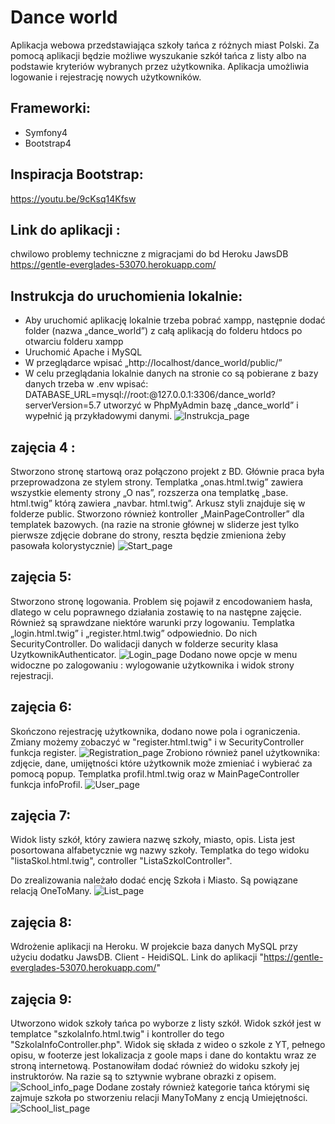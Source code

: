 # Dance world 
Aplikacja webowa przedstawiająca szkoły tańca z różnych miast Polski. Za pomocą aplikacji będzie możliwe wyszukanie szkół tańca z listy albo na podstawie kryteriów wybranych przez użytkownika. Aplikacja umożliwia logowanie i rejestrację nowych użytkowników.

## Frameworki:
* Symfony4
* Bootstrap4

## Inspiracja Bootstrap:
https://youtu.be/9cKsq14Kfsw

## Link do aplikacji :
chwilowo problemy techniczne z migracjami do bd Heroku JawsDB
https://gentle-everglades-53070.herokuapp.com/

## Instrukcja do uruchomienia lokalnie: 
* Aby uruchomić aplikację lokalnie trzeba pobrać xampp, następnie dodać folder (nazwa „dance_world”) z całą aplikacją do folderu htdocs po otwarciu folderu xampp
* Uruchomić Apache i MySQL
* W przeglądarce wpisać „http://localhost/dance_world/public/”
* W celu przeglądania lokalnie danych na stronie co są pobierane z bazy danych trzeba w .env wpisać:
DATABASE_URL=mysql://root:@127.0.0.1:3306/dance_world?serverVersion=5.7 
utworzyć w PhpMyAdmin bazę „dance_world” i wypełnić ją przykładowymi danymi. 
![Instrukcja_page](./public/repo/instrukcja.png)

## zajęcia 4 :
Stworzono stronę startową oraz połączono projekt z BD. Głównie praca była przeprowadzona ze stylem strony. Templatka „onas.html.twig” zawiera wszystkie elementy strony „O nas”, rozszerza ona templatkę „base. html.twig” którą zawiera „navbar. html.twig”. Arkusz styli znajduje się w folderze public. Stworzono również kontroller  „MainPageController” dla templatek bazowych. (na razie na stronie głównej w sliderze jest tylko pierwsze zdjęcie dobrane do strony, reszta będzie zmieniona żeby pasowała kolorystycznie)
![Start_page](./public/repo/start.png)

## zajęcia 5: 
Stworzono stronę logowania. Problem się pojawił z encodowaniem hasła, dlatego w celu poprawnego działania zostawię to na następne zajęcie. Również są sprawdzane niektóre warunki przy logowaniu. Templatka „login.html.twig” i „register.html.twig” odpowiednio. Do nich SecurityController. Do walidacji danych w folderze security klasa UzytkownikAuthenticator.
![Login_page](./public/repo/login.png)
Dodano nowe opcje w menu widoczne po zalogowaniu : wylogowanie użytkownika i widok strony rejestracji.

## zajęcia 6:
Skończono rejestrację użytkownika, dodano nowe pola i ograniczenia. Zmiany możemy zobaczyć w "register.html.twig" i w SecurityController funkcja register. 
![Registration_page](./public/repo/registration.png)
Zrobiono również panel użytkownika: zdjęcie, dane, umijętności które użytkownik może zmieniać i wybierać za pomocą popup. Templatka profil.html.twig oraz w MainPageController funkcja infoProfil.
![User_page](./public/repo/user_profil.png)

## zajęcia 7: 
Widok listy szkół, który zawiera nazwę szkoły, miasto, opis. Lista jest posortowana alfabetycznie wg nazwy szkoły. Templatka do tego widoku "listaSkol.html.twig", controller "ListaSzkolController". 

Do zrealizowania należało dodać encję Szkoła i Miasto. Są powiązane relacją OneToMany. 
![List_page](./public/repo/szkola_lista.png)
 
## zajęcia 8: 
Wdrożenie aplikacji na Heroku. W projekcie baza danych MySQL przy użyciu dodatku JawsDB. Client - HeidiSQL. Link do aplikacji "https://gentle-everglades-53070.herokuapp.com/" 

## zajęcia 9: 
Utworzono widok szkoły tańca po wyborze z listy szkół. Widok szkół jest w templatce "szkolaInfo.html.twig" i kontroller do tego "SzkolaInfoController.php". Widok się składa z wideo o szkole z YT, pełnego opisu, w footerze jest lokalizacja z goole maps i dane do kontaktu wraz ze stroną internetową. Postanowiłam dodać również do widoku szkoły jej instruktorów. Na razie są to sztywnie wybrane obrazki z opisem. 
![School_info_page](./public/repo/szkola_info.png)
Dodane zostały również kategorie tańca którymi się zajmuje szkoła po stworzeniu relacji ManyToMany z encją Umiejętności. 
![School_list_page](./public/repo/szkola_list_kategorie.png)

